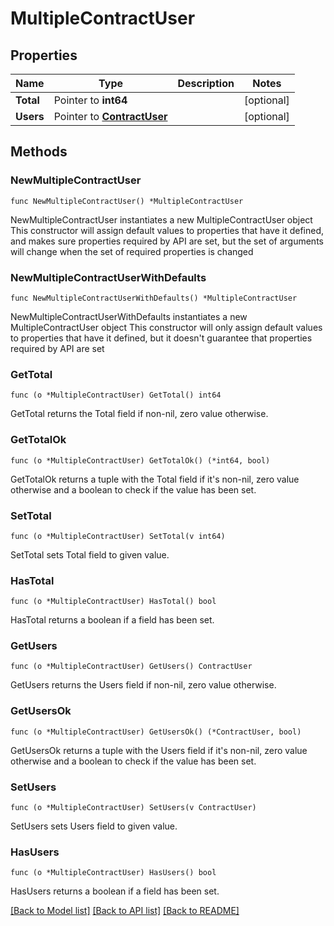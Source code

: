 # MultipleContractUser

## Properties

Name | Type | Description | Notes
------------ | ------------- | ------------- | -------------
**Total** | Pointer to **int64** |  | [optional] 
**Users** | Pointer to [**ContractUser**](ContractUser.md) |  | [optional] 

## Methods

### NewMultipleContractUser

`func NewMultipleContractUser() *MultipleContractUser`

NewMultipleContractUser instantiates a new MultipleContractUser object
This constructor will assign default values to properties that have it defined,
and makes sure properties required by API are set, but the set of arguments
will change when the set of required properties is changed

### NewMultipleContractUserWithDefaults

`func NewMultipleContractUserWithDefaults() *MultipleContractUser`

NewMultipleContractUserWithDefaults instantiates a new MultipleContractUser object
This constructor will only assign default values to properties that have it defined,
but it doesn't guarantee that properties required by API are set

### GetTotal

`func (o *MultipleContractUser) GetTotal() int64`

GetTotal returns the Total field if non-nil, zero value otherwise.

### GetTotalOk

`func (o *MultipleContractUser) GetTotalOk() (*int64, bool)`

GetTotalOk returns a tuple with the Total field if it's non-nil, zero value otherwise
and a boolean to check if the value has been set.

### SetTotal

`func (o *MultipleContractUser) SetTotal(v int64)`

SetTotal sets Total field to given value.

### HasTotal

`func (o *MultipleContractUser) HasTotal() bool`

HasTotal returns a boolean if a field has been set.

### GetUsers

`func (o *MultipleContractUser) GetUsers() ContractUser`

GetUsers returns the Users field if non-nil, zero value otherwise.

### GetUsersOk

`func (o *MultipleContractUser) GetUsersOk() (*ContractUser, bool)`

GetUsersOk returns a tuple with the Users field if it's non-nil, zero value otherwise
and a boolean to check if the value has been set.

### SetUsers

`func (o *MultipleContractUser) SetUsers(v ContractUser)`

SetUsers sets Users field to given value.

### HasUsers

`func (o *MultipleContractUser) HasUsers() bool`

HasUsers returns a boolean if a field has been set.


[[Back to Model list]](../README.md#documentation-for-models) [[Back to API list]](../README.md#documentation-for-api-endpoints) [[Back to README]](../README.md)


